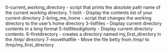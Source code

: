 0-current_working_directory - script that prints the absolute path name of the current working directory.
1-listit - Display the contents list of your current directory
2-bring_me_home - script that changes the working directory to the user’s home directory
3-listfiles - Display current directory contents in a long format
5-listfilesdigitonly - Display current directory contents.
6-firstdirectory - creates a directory named my_first_directory in the /tmp/ directory
7-movethatfile - Move the file betty from /tmp/ to /tmp/my_first_directory
